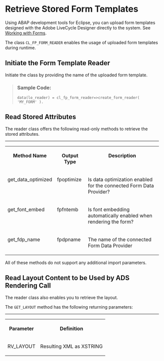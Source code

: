 <!-- loio1ff85ee73c784dd1ae9abe72e2c43003 -->

# Retrieve Stored Form Templates

Using ABAP development tools for Eclipse, you can upload form templates designed with the Adobe LiveCycle Designer directly to the system. See [Working with Forms](https://help.sap.com/docs/abap-cloud/abap-development-tools-user-guide/working-with-forms).

The class `CL_FP_FORM_READER` enables the usage of uploaded form templates during runtime.



<a name="loio1ff85ee73c784dd1ae9abe72e2c43003__section_ls2_23c_3fc"/>

## Initiate the Form Template Reader

Initiate the class by providing the name of the uploaded form template.

> ### Sample Code:  
> ```
> data(lo_reader) = cl_fp_form_reader=>create_form_reader( 'MY_FORM' ).
> ```



<a name="loio1ff85ee73c784dd1ae9abe72e2c43003__section_ent_h3c_3fc"/>

## Read Stored Attributes

The reader class offers the following read-only methods to retrieve the stored attributes.

****


<table>
<tr>
<th valign="top">

Method Name

</th>
<th valign="top">

Output Type

</th>
<th valign="top">

Description

</th>
</tr>
<tr>
<td valign="top">

get\_data\_optimized

</td>
<td valign="top">

fpoptimize

</td>
<td valign="top">

Is data optimization enabled for the connected Form Data Provider?

</td>
</tr>
<tr>
<td valign="top">

get\_font\_embed

</td>
<td valign="top">

fpfntemb

</td>
<td valign="top">

Is font embedding automatically enabled when rendering the form?

</td>
</tr>
<tr>
<td valign="top">

get\_fdp\_name

</td>
<td valign="top">

fpdpname

</td>
<td valign="top">

The name of the connected Form Data Provider

</td>
</tr>
</table>

All of these methods do not support any additional import parameters.



<a name="loio1ff85ee73c784dd1ae9abe72e2c43003__section_nqv_t3c_3fc"/>

## Read Layout Content to be Used by ADS Rendering Call

The reader class also enables you to retrieve the layout.

The `GET_LAYOUT` method has the following returning parameters:

****


<table>
<tr>
<th valign="top">

Parameter

</th>
<th valign="top">

Definition

</th>
</tr>
<tr>
<td valign="top">

RV\_LAYOUT

</td>
<td valign="top">

Resulting XML as XSTRING

</td>
</tr>
</table>

